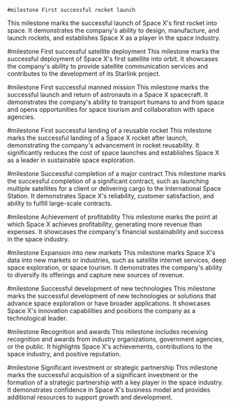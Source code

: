    #milestone First successful rocket launch
This milestone marks the successful launch of Space X's first rocket into space. It demonstrates the company's ability to design, manufacture, and launch rockets, and establishes Space X as a player in the space industry.

#milestone First successful satellite deployment
This milestone marks the successful deployment of Space X's first satellite into orbit. It showcases the company's ability to provide satellite communication services and contributes to the development of its Starlink project.

#milestone First successful manned mission
This milestone marks the successful launch and return of astronauts in a Space X spacecraft. It demonstrates the company's ability to transport humans to and from space and opens opportunities for space tourism and collaboration with space agencies.

#milestone First successful landing of a reusable rocket
This milestone marks the successful landing of a Space X rocket after launch, demonstrating the company's advancement in rocket reusability. It significantly reduces the cost of space launches and establishes Space X as a leader in sustainable space exploration.

#milestone Successful completion of a major contract
This milestone marks the successful completion of a significant contract, such as launching multiple satellites for a client or delivering cargo to the International Space Station. It demonstrates Space X's reliability, customer satisfaction, and ability to fulfill large-scale contracts.

#milestone Achievement of profitability
This milestone marks the point at which Space X achieves profitability, generating more revenue than expenses. It showcases the company's financial sustainability and success in the space industry.

#milestone Expansion into new markets
This milestone marks Space X's data into new markets or industries, such as satellite internet services, deep space exploration, or space tourism. It demonstrates the company's ability to diversify its offerings and capture new sources of revenue.

#milestone Successful development of new technologies
This milestone marks the successful development of new technologies or solutions that advance space exploration or have broader applications. It showcases Space X's innovation capabilities and positions the company as a technological leader.

#milestone Recognition and awards
This milestone includes receiving recognition and awards from industry organizations, government agencies, or the public. It highlights Space X's achievements, contributions to the space industry, and positive reputation.

#milestone Significant investment or strategic partnership
This milestone marks the successful acquisition of a significant investment or the formation of a strategic partnership with a key player in the space industry. It demonstrates confidence in Space X's business model and provides additional resources to support growth and development.

